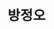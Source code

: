 ---
layout: hubs
key: Q12597573
title: 방정오
name: 방정오
image: 
description: TV조선 대표이사 전무
score: 3.2518210197710714e-05
degree: 3
---
